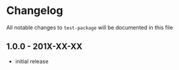 # Changelog

All notable changes to `test-package` will be documented in this file

## 1.0.0 - 201X-XX-XX

- initial release
